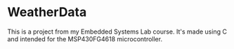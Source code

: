 # WeatherData
This is a project from my Embedded Systems Lab course. It's made using C and intended for the MSP430FG4618 microcontroller.
